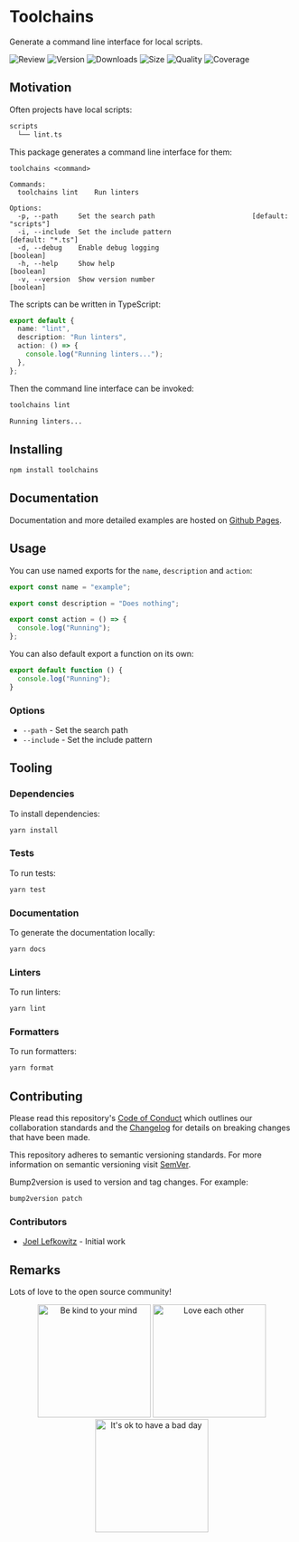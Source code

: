 # Toolchains

Generate a command line interface for local scripts.

![Review](https://img.shields.io/github/actions/workflow/status/JoelLefkowitz/toolchains/review.yaml)
![Version](https://img.shields.io/npm/v/toolchains)
![Downloads](https://img.shields.io/npm/dw/toolchains)
![Size](https://img.shields.io/bundlephobia/min/toolchains)
![Quality](https://img.shields.io/codacy/grade/8fd441672bfe400581ef07dfb59eda5c)
![Coverage](https://img.shields.io/codacy/coverage/8fd441672bfe400581ef07dfb59eda5c)

## Motivation

Often projects have local scripts:

```txt
scripts
  └── lint.ts
```

This package generates a command line interface for them:

```
toolchains <command>

Commands:
  toolchains lint    Run linters

Options:
  -p, --path     Set the search path                        [default: "scripts"]
  -i, --include  Set the include pattern                       [default: "*.ts"]
  -d, --debug    Enable debug logging                                  [boolean]
  -h, --help     Show help                                             [boolean]
  -v, --version  Show version number                                   [boolean]
```

The scripts can be written in TypeScript:

```ts
export default {
  name: "lint",
  description: "Run linters",
  action: () => {
    console.log("Running linters...");
  },
};
```

Then the command line interface can be invoked:

```bash
toolchains lint
```

```txt
Running linters...
```

## Installing

```bash
npm install toolchains
```

## Documentation

Documentation and more detailed examples are hosted on [Github Pages](https://joellefkowitz.github.io/toolchains).

## Usage

You can use named exports for the `name`, `description` and `action`:

```ts
export const name = "example";

export const description = "Does nothing";

export const action = () => {
  console.log("Running");
};
```

You can also default export a function on its own:

```ts
export default function () {
  console.log("Running");
}
```

### Options

- `--path` - Set the search path
- `--include` - Set the include pattern

## Tooling

### Dependencies

To install dependencies:

```bash
yarn install
```

### Tests

To run tests:

```bash
yarn test
```

### Documentation

To generate the documentation locally:

```bash
yarn docs
```

### Linters

To run linters:

```bash
yarn lint
```

### Formatters

To run formatters:

```bash
yarn format
```

## Contributing

Please read this repository's [Code of Conduct](CODE_OF_CONDUCT.md) which outlines our collaboration standards and the [Changelog](CHANGELOG.md) for details on breaking changes that have been made.

This repository adheres to semantic versioning standards. For more information on semantic versioning visit [SemVer](https://semver.org).

Bump2version is used to version and tag changes. For example:

```bash
bump2version patch
```

### Contributors

- [Joel Lefkowitz](https://github.com/joellefkowitz) - Initial work

## Remarks

Lots of love to the open source community!

<div align='center'>
    <img width=200 height=200 src='https://media.giphy.com/media/osAcIGTSyeovPq6Xph/giphy.gif' alt='Be kind to your mind' />
    <img width=200 height=200 src='https://media.giphy.com/media/KEAAbQ5clGWJwuJuZB/giphy.gif' alt='Love each other' />
    <img width=200 height=200 src='https://media.giphy.com/media/WRWykrFkxJA6JJuTvc/giphy.gif' alt="It's ok to have a bad day" />
</div>
